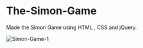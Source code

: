 # The-Simon-Game

Made the Simon Game using HTML , CSS and jQuery.


![Simon-Game-1](https://user-images.githubusercontent.com/61384878/125668515-f88a5572-2c2f-47bd-9194-af77e548bf96.png)
